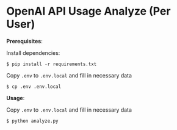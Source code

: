 # OpenAI API Usage Analyze (Per User)

**Prerequisites**:

Install dependencies:

```shell
$ pip install -r requirements.txt
```

Copy `.env` to `.env.local` and fill in necessary data

```shell
$ cp .env .env.local
```

**Usage**:

Copy `.env` to `.env.local` and fill in necessary data

```shell
$ python analyze.py
```
